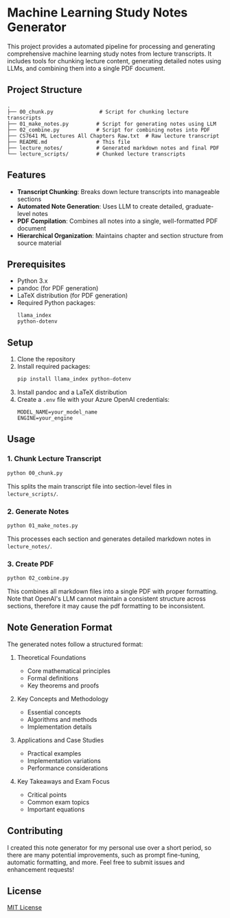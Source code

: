 # Machine Learning Study Notes Generator

This project provides a automated pipeline for processing and generating comprehensive machine learning study notes from lecture transcripts. It includes tools for chunking lecture content, generating detailed notes using LLMs, and combining them into a single PDF document.

## Project Structure

```
.
├── 00_chunk.py               # Script for chunking lecture transcripts
├── 01_make_notes.py         # Script for generating notes using LLM
├── 02_combine.py            # Script for combining notes into PDF
├── CS7641 ML Lectures All Chapters Raw.txt  # Raw lecture transcript
├── README.md                # This file
├── lecture_notes/           # Generated markdown notes and final PDF
└── lecture_scripts/         # Chunked lecture transcripts
```

## Features

- **Transcript Chunking**: Breaks down lecture transcripts into manageable sections
- **Automated Note Generation**: Uses LLM to create detailed, graduate-level notes
- **PDF Compilation**: Combines all notes into a single, well-formatted PDF document
- **Hierarchical Organization**: Maintains chapter and section structure from source material

## Prerequisites

- Python 3.x
- pandoc (for PDF generation)
- LaTeX distribution (for PDF generation)
- Required Python packages:
  ```
  llama_index
  python-dotenv
  ```

## Setup

1. Clone the repository
2. Install required packages:
   ```bash
   pip install llama_index python-dotenv
   ```
3. Install pandoc and a LaTeX distribution
4. Create a `.env` file with your Azure OpenAI credentials:
   ```
   MODEL_NAME=your_model_name
   ENGINE=your_engine
   ```

## Usage

### 1. Chunk Lecture Transcript

```bash
python 00_chunk.py
```
This splits the main transcript file into section-level files in `lecture_scripts/`.

### 2. Generate Notes

```bash
python 01_make_notes.py
```
This processes each section and generates detailed markdown notes in `lecture_notes/`. 

### 3. Create PDF

```bash
python 02_combine.py
```
This combines all markdown files into a single PDF with proper formatting. Note that OpenAI's LLM cannot maintain a consistent structure across sections, therefore it may cause the pdf formatting to be inconsistent. 

## Note Generation Format

The generated notes follow a structured format:

1. Theoretical Foundations
   - Core mathematical principles
   - Formal definitions
   - Key theorems and proofs

2. Key Concepts and Methodology
   - Essential concepts
   - Algorithms and methods
   - Implementation details

3. Applications and Case Studies
   - Practical examples
   - Implementation variations
   - Performance considerations

4. Key Takeaways and Exam Focus
   - Critical points
   - Common exam topics
   - Important equations

## Contributing
I created this note generator for my personal use over a short period, so there are many potential improvements, such as prompt fine-tuning, automatic formatting, and more.
Feel free to submit issues and enhancement requests!

## License

[MIT License](LICENSE)